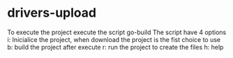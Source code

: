 # drivers-upload
To execute the project execute the script go-build
The script have 4 options
i: Inicialice the project, when download the project is the fist choice to use
b: build the project after execute
r: run the project to create the files
h: help
